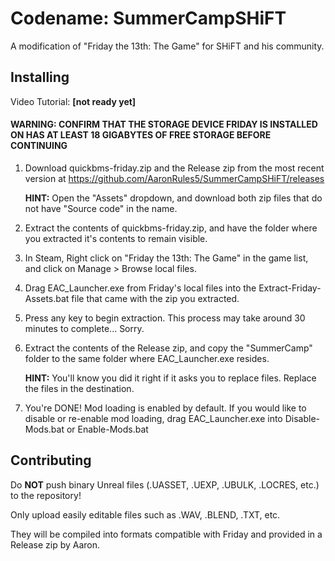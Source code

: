 # Codename: SummerCampSHiFT
A modification of "Friday the 13th: The Game" for SHiFT and his community.

## Installing

Video Tutorial: **[not ready yet]**

#### WARNING: CONFIRM THAT THE STORAGE DEVICE FRIDAY IS INSTALLED ON HAS AT LEAST 18 GIGABYTES OF FREE STORAGE BEFORE CONTINUING ####

1. Download quickbms-friday.zip and the Release zip from the most recent version at https://github.com/AaronRules5/SummerCampSHiFT/releases

   **HINT:** Open the "Assets" dropdown, and download both zip files that do not have "Source code" in the name.

2. Extract the contents of quickbms-friday.zip, and have the folder where you extracted it's contents to remain visible.

3. In Steam, Right click on "Friday the 13th: The Game" in the game list, and click on Manage > Browse local files.

4. Drag EAC_Launcher.exe from Friday's local files into the Extract-Friday-Assets.bat file that came with the zip you extracted.

5. Press any key to begin extraction. This process may take around 30 minutes to complete... Sorry.

6. Extract the contents of the Release zip, and copy the "SummerCamp" folder to the same folder where EAC_Launcher.exe resides.
   
   **HINT:** You'll know you did it right if it asks you to replace files. Replace the files in the destination.

7. You're DONE! Mod loading is enabled by default. If you would like to disable or re-enable mod loading, drag EAC_Launcher.exe into Disable-Mods.bat or Enable-Mods.bat

## Contributing

Do **NOT** push binary Unreal files (.UASSET, .UEXP, .UBULK, .LOCRES, etc.) to the repository!

Only upload easily editable files such as .WAV, .BLEND, .TXT, etc. 

They will be compiled into formats compatible with Friday and provided in a Release zip by Aaron.

